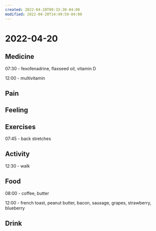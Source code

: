 ```yaml
---
created: 2022-04-20T09:33:30-04:00
modified: 2022-04-20T14:49:59-04:00
---
```


# 2022-04-20

## Medicine

07:30 - fexofenadrine, flaxseed oil, vitamin D

12:00 - multivitamin

## Pain


## Feeling


## Exercises

07:45 - back stretches

## Activity

12:30 - walk



## Food

08:00 - coffee, butter

12:00 - french toast, peanut butter, bacon, sausage, grapes, strawberry, blueberry


## Drink
